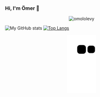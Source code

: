 ### Hi, I'm Ömer 👋

<p align="center"> <img src="https://komarev.com/ghpvc/?username=zeymer1309&label=Profile%20viewers:&color=FE7A16&style=for-the-badge" alt="omololevy" /> </p>

![My GitHub stats](https://github-readme-stats.vercel.app/api?username=zeymer1309&show_icons=true&theme=radical)
[![Top Langs](https://github-readme-stats.vercel.app/api/top-langs/?username=zeymer1309&layout=compact&theme=radical)](https://github.com/anuraghazra/github-readme-stats)

<div align="center"> <img src="https://raw.githubusercontent.com/muhiqsimui/muhiqsimui/output/github-contribution-grid-snake.svg" /></div>

<!--
**ZeyMer1309/ZeyMer1309** is a ✨ _special_ ✨ repository because its `README.md` (this file) appears on your GitHub profile.

Here are some ideas to get you started:

- 🔭 I’m currently working on ...
- 🌱 I’m currently learning ...
- 👯 I’m looking to collaborate on ...
- 🤔 I’m looking for help with ...
- 💬 Ask me about ...
- 📫 How to reach me: ...
- 😄 Pronouns: ...
- ⚡ Fun fact: ...
-->
